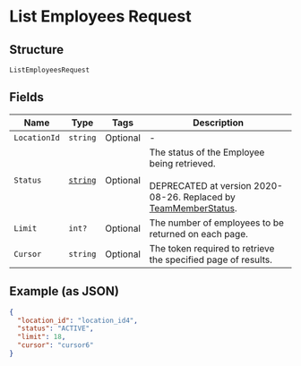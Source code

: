 
# List Employees Request

## Structure

`ListEmployeesRequest`

## Fields

| Name | Type | Tags | Description |
|  --- | --- | --- | --- |
| `LocationId` | `string` | Optional | - |
| `Status` | [`string`](../../doc/models/employee-status.md) | Optional | The status of the Employee being retrieved.<br><br>DEPRECATED at version 2020-08-26. Replaced by [TeamMemberStatus](entity:TeamMemberStatus). |
| `Limit` | `int?` | Optional | The number of employees to be returned on each page. |
| `Cursor` | `string` | Optional | The token required to retrieve the specified page of results. |

## Example (as JSON)

```json
{
  "location_id": "location_id4",
  "status": "ACTIVE",
  "limit": 18,
  "cursor": "cursor6"
}
```

